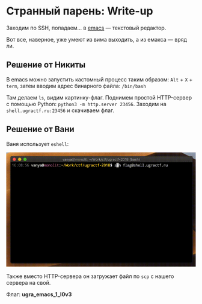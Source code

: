 # Странный парень: Write-up

Заходим по SSH, попадаем… в [emacs](https://ru.wikipedia.org/wiki/Emacs) — текстовый редактор.

Вот все, наверное, уже умеют из вима выходить, а из емакса — вряд ли.

## Решение от Никиты

В emacs можно запустить кастомный процесс таким образом: `Alt` + `X` + `term`, затем вводим адрес бинарного файла: `/bin/bash`

Там делаем `ls`, видим картинку-флаг. Поднимем простой HTTP-сервер с помощью Python: `python3 -m http.server 23456`. Заходим на `shell.ugractf.ru:23456` и скачиваем флаг.

## Решение от Вани

Ваня использует `eshell`:

![Просто и понятно](images/vanya.gif)

Также вместо HTTP-сервера он загружает файл по `scp` с нашего сервера на свой.

Флаг: **ugra_emacs_1_l0v3**
